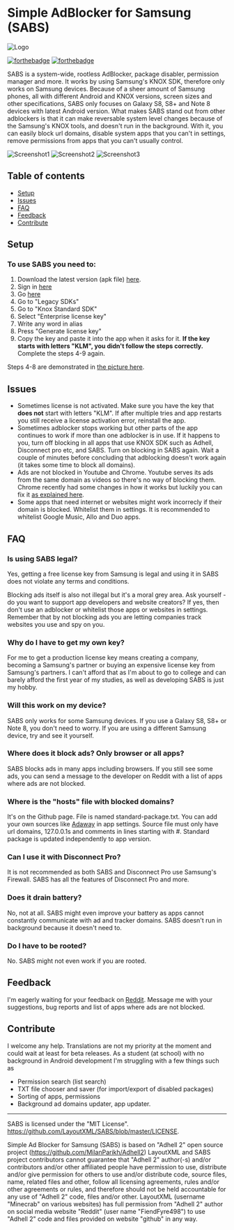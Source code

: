 # Simple AdBlocker for Samsung (SABS)
![Logo](https://imgur.com/fNCaCMl.png "SABS")

[![forthebadge](http://forthebadge.com/images/badges/gluten-free.svg)](http://forthebadge.com)
[![forthebadge](http://forthebadge.com/images/badges/powered-by-electricity.svg)](http://forthebadge.com)

SABS is a system-wide, rootless AdBlocker, package disabler, permission manager and more. It works by using Samsung's KNOX SDK, therefore only works on Samsung devices. Because of a sheer amount of Samsung phones, all with different Android and KNOX versions, screen sizes and other specifications, SABS only focuses on Galaxy S8, S8+ and Note 8 devices with latest Android version. What makes SABS stand out from other adblockers is that it can make reversable system level changes because of the Samsung's KNOX tools, and doesn't run in the background. With it, you can easily block url domains, disable system apps that you can't in settings, remove permissions from apps that you can't usually control.

![Screenshot1](https://imgur.com/OyYfMtZ.png)
![Screenshot2](https://imgur.com/FaO7yyE.png)
![Screenshot3](https://imgur.com/eOLQqV3.png)

## Table of contents
* [Setup](https://github.com/LayoutXML/SABS#setup)
* [Issues](https://github.com/LayoutXML/SABS#issues)
* [FAQ](https://github.com/LayoutXML/SABS#faq)
* [Feedback](https://github.com/LayoutXML/SABS#feedback)
* [Contribute](https://github.com/LayoutXML/SABS#contribute)

## Setup
### To use SABS you need to:
1. Download the latest version (apk file) [here](https://github.com/LayoutXML/SABS/releases).
2. Sign in [here](https://seap.samsung.com/enrollment)
3. Go [here](https://seap.samsung.com/license-keys/create#section-knox-standard-sdk)
4. Go to "Legacy SDKs"
5. Go to "Knox Standard SDK"
6. Select "Enterprise license key"
7. Write any word in alias
8. Press "Generate license key"
9. Copy the key and paste it into the app when it asks for it. **If the key starts with letters "KLM", you didn't follow the steps correctly.** Complete the steps 4-9 again.

Steps 4-8 are demonstrated in [the picture here](https://i.imgur.com/LTAdkpW.png).

## Issues
* Sometimes license is not activated. Make sure you have the key that **does not** start with letters "KLM". If after multiple tries and app restarts you still receive a license activation error, reinstall the app.
* Sometimes adblocker stops working but other parts of the app continues to work if more than one adblocker is in use. If it happens to you, turn off blocking in all apps that use KNOX SDK such as Adhell, Disconnect pro etc, and SABS. Turn on blocking in SABS again. Wait a couple of minutes before concluding that adblocking doesn't work again (it takes some time to block all domains).
* Ads are not blocked in Youtube and Chrome. Youtube serves its ads from the same domain as videos so there's no way of blocking them. Chrome recently had some changes in how it works but luckily you can fix it [as explained here](https://www.xda-developers.com/fix-dns-ad-blocker-chrome/).
* Some apps that need internet or websites might work incorrecly if their domain is blocked. Whitelist them in settings. It is recommended to whitelist Google Music, Allo and Duo apps.

## FAQ

### Is using SABS legal?
Yes, getting a free license key from Samsung is legal and using it in SABS does not violate any terms and conditions.

Blocking ads itself is also not illegal but it's a moral grey area. Ask yourself - do you want to support app developers and website creators? If yes, then don't use an adblocker or whitelist those apps or websites in settings. Remember that by not blocking ads you are letting companies track websites you use and spy on you.

### Why do I have to get my own key?
For me to get a production license key means creating a company, becoming a Samsung's partner or buying an expensive license key from Samsung's partners. I can't afford that as I'm about to go to college and can barely afford the first year of my studies, as well as developing SABS is just my hobby.

### Will this work on my device?
SABS only works for some Samsung devices. If you use a Galaxy S8, S8+ or Note 8, you don't need to worry. If you are using a different Samsung device, try and see it yourself.

### Where does it block ads? Only browser or all apps?
SABS blocks ads in many apps including browsers. If you still see some ads, you can send a message to the developer on Reddit with a list of apps where ads are not blocked.

### Where is the "hosts" file with blocked domains?
It's on the Github page. File is named standard-package.txt. You can add your own sources like [Adaway](https://adaway.org/hosts.txt) in app settings. Source file must only have url domains, 127.0.0.1s and comments in lines starting with #. Standard package is updated independently to app version.

### Can I use it with Disconnect Pro?
It is not recommended as both SABS and Disconnect Pro use Samsung's Firewall. SABS has all the features of Disconnect Pro and more.

### Does it drain battery?
No, not at all. SABS might even improve your battery as apps cannot constantly communicate with ad and tracker domains. SABS doesn't run in background because it doesn't need to.

### Do I have to be rooted?
No. SABS might not even work if you are rooted.

## Feedback
I'm eagerly waiting for your feedback on [Reddit](reddit.com/u/LayoutXML). Message me with your suggestions, bug reports and list of apps where ads are not blocked.

## Contribute
I welcome any help. Translations are not my priority at the moment and could wait at least for beta releases.
As a student (at school) with no background in Android development I'm struggling with a few things such as
* Permission search (list search)
* TXT file chooser and saver (for import/export of disabled packages)
* Sorting of apps, permissions
* Background ad domains updater, app updater.




---

SABS is licensed under the "MIT License". https://github.com/LayoutXML/SABS/blob/master/LICENSE.

Simple Ad Blocker for Samsung (SABS) is based on "Adhell 2" open source project (https://github.com/MilanParikh/Adhell2)
LayoutXML and SABS project contributors cannot guarantee that "Adhell 2" author(-s) and/or contributors and/or other affiliated people have permission to use, distribute and/or give permission for others to use and/or distribute code, source files, name, related files and other, follow all licensing agreements, rules and/or other agreements or rules, and therefore should not be held accountable for any use of "Adhell 2" code, files and/or other. LayoutXML (username "Minecrab" on various websites) has full permission from "Adhell 2" author on social media website "Reddit" (user name "FiendFyre498") to use "Adhell 2" code and files provided on website "github" in any way. 
